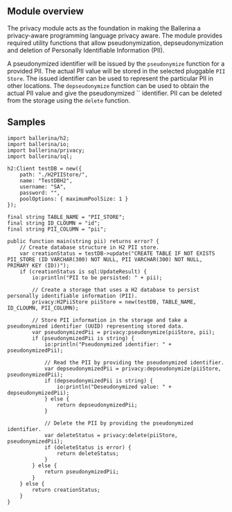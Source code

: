 ## Module overview

The privacy module acts as the foundation in making the Ballerina a privacy-aware programming
 language privacy aware. The module provides required utility functions
 that allow pseudonymization, depseudonymization and deletion of
 Personally Identifiable Information (PII).

A pseudonymized identifier will be issued by the `pseudonymize` function
 for a provided PII. The actual PII value will be stored in the selected
 pluggable `PII Store`. The issued identifier can be used to represent
 the particular PII in other locations. The `depseudonymize` function
 can be used to obtain the actual PII value and give the pseudonymized
`` 
 identifier. PII can be deleted from the storage using the `delete`
 function.

## Samples

```ballerina
import ballerina/h2;
import ballerina/io;
import ballerina/privacy;
import ballerina/sql;

h2:Client testDB = new({
    path: "./H2PIIStore/",
    name: "TestDBH2",
    username: "SA",
    password: "",
    poolOptions: { maximumPoolSize: 1 }
});

final string TABLE_NAME = "PII_STORE";
final string ID_CLOUMN = "id";
final string PII_COLUMN = "pii";

public function main(string pii) returns error? {
    // Create database structure in H2 PII store.
    var creationStatus = testDB->update("CREATE TABLE IF NOT EXISTS PII_STORE (ID VARCHAR(300) NOT NULL, PII VARCHAR(300) NOT NULL, PRIMARY KEY (ID))");
    if (creationStatus is sql:UpdateResult) {
        io:println("PII to be persisted: " + pii);

        // Create a storage that uses a H2 database to persist personally identifiable information (PII).
        privacy:H2PiiStore piiStore = new(testDB, TABLE_NAME, ID_CLOUMN, PII_COLUMN);

        // Store PII information in the storage and take a pseudonymized identifier (UUID) representing stored data.
        var pseudonymizedPii = privacy:pseudonymize(piiStore, pii);
        if (pseudonymizedPii is string) {
            io:println("Pseudonymized identifier: " + pseudonymizedPii);

            // Read the PII by providing the pseudonymized identifier.
            var depseudonymizedPii = privacy:depseudonymize(piiStore, pseudonymizedPii);
            if (depseudonymizedPii is string) {
                io:println("Deseudonymized value: " + depseudonymizedPii);
            } else {
                return depseudonymizedPii;
            }

            // Delete the PII by providing the pseudonymized identifier.
            var deleteStatus = privacy:delete(piiStore, pseudonymizedPii);
            if (deleteStatus is error) {
                return deleteStatus;
            }
        } else {
            return pseudonymizedPii;
        }
    } else {
        return creationStatus;
    }
}
```
